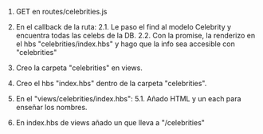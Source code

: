 1. GET en routes/celebrities.js
2. En el callback de la ruta:
   2.1. Le paso el find al modelo Celebrity y encuentra todas las celebs de la DB.
   2.2. Con la promise, la renderizo en el hbs "celebrities/index.hbs" y hago que la info sea accesible con "celebrities"

3. Creo la carpeta "celebrities" en views.
4. Creo el hbs "index.hbs" dentro de la carpeta "celebrities".

5. En el "views/celebrities/index.hbs":
   5.1. Añado HTML y un each para enseñar los nombres.

6. En index.hbs de views añado un <a> que lleva a "/celebrities"
